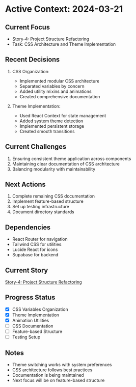 # Active Context: 2024-03-21

## Current Focus

- Story-4: Project Structure Refactoring
- Task: CSS Architecture and Theme Implementation

## Recent Decisions

1. CSS Organization:

   - Implemented modular CSS architecture
   - Separated variables by concern
   - Added utility mixins and animations
   - Created comprehensive documentation

2. Theme Implementation:
   - Used React Context for state management
   - Added system theme detection
   - Implemented persistent storage
   - Created smooth transitions

## Current Challenges

1. Ensuring consistent theme application across components
2. Maintaining clear documentation of CSS architecture
3. Balancing modularity with maintainability

## Next Actions

1. Complete remaining CSS documentation
2. Implement feature-based structure
3. Set up testing infrastructure
4. Document directory standards

## Dependencies

- React Router for navigation
- Tailwind CSS for utilities
- Lucide React for icons
- Supabase for backend

## Current Story

[Story-4: Project Structure Refactoring](../stories/story-4-project-structure-refactoring.story.md)

## Progress Status

- [x] CSS Variables Organization
- [x] Theme Implementation
- [x] Animation Utilities
- [ ] CSS Documentation
- [ ] Feature-based Structure
- [ ] Testing Setup

## Notes

- Theme switching works with system preferences
- CSS architecture follows best practices
- Documentation is being maintained
- Next focus will be on feature-based structure
